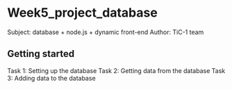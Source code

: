 # Week5_project_database
Subject: database + node.js + dynamic front-end
Author: TiC-1 team

## Getting started
Task 1: Setting up the database
Task 2: Getting data from the database
Task 3: Adding data to the database
